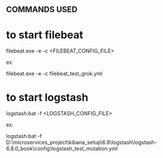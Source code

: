 ## COMMANDS USED

# to start filebeat

filebeat.exe -e -c <FILEBEAT_CONFIG_FILE>

ex.

filebeat.exe -e -c filebeat_test_grok.yml

# to start logstash

logstash.bat -f <LOGSTASH_CONFIG_FILE>

ex.

logstash.bat -f D:\microservices_project\kibana_setup\6.8\logstash\logstash-6.8.0_book\config\logstash_test_mutation.yml
